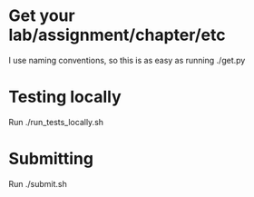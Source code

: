 # Get your lab/assignment/chapter/etc

I use naming conventions, so this is as easy as running ./get.py

# Testing locally

Run ./run_tests_locally.sh

# Submitting

Run ./submit.sh
